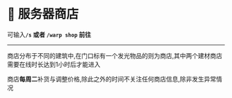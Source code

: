# 🍠 服务器商店

可输&#x5165;**`/s` 或者  `/warp shop` 前往**

***

商店分布于不同的建筑中,在门口标有一个发光物品的则为商店,其中两个建材商店需要在线时长达到1小时后才能进入

商店**每周二**补货与调整价格,除此之外的时间不关注任何商店信息,除非发生异常情况

